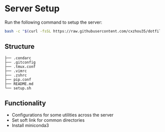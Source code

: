 # Server Setup

Run the following command to setup the server:
```bash
bash -c "$(curl -fsSL https://raw.githubusercontent.com/cxzhou35/dotfiles/main/server/setup.sh)"
```

## Structure

```
├── .condarc
├── .gitconfig
├── .tmux.conf
├── .vimrc
├── .zshrc
├── pip.conf
├── README.md
└── setup.sh
```

## Functionality

- Configurations for some utilities across the server
- Set soft link for common directories
- Install miniconda3
